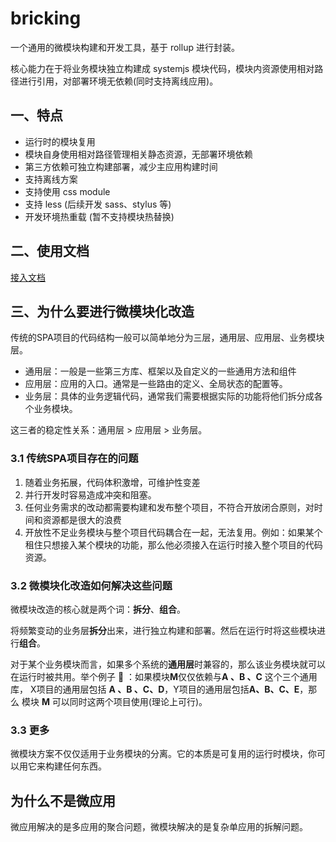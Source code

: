 # bricking

一个通用的微模块构建和开发工具，基于 rollup 进行封装。

核心能力在于将业务模块独立构建成 systemjs 模块代码，模块内资源使用相对路径进行引用，对部署环境无依赖(同时支持离线应用)。

## 一、特点

- 运行时的模块复用
- 模块自身使用相对路径管理相关静态资源，无部署环境依赖
- 第三方依赖可独立构建部署，减少主应用构建时间
- 支持离线方案
- 支持使用 css module
- 支持 less (后续开发 sass、stylus 等)
- 开发环境热重载 (暂不支持模块热替换)

## 二、使用文档

[接入文档](https://confluence.myscrm.cn/pages/viewpage.action?pageId=23664798)

## 三、为什么要进行微模块化改造

传统的SPA项目的代码结构一般可以简单地分为三层，通用层、应用层、业务模块层。

- 通用层：一般是一些第三方库、框架以及自定义的一些通用方法和组件
- 应用层：应用的入口。通常是一些路由的定义、全局状态的配置等。
- 业务层：具体的业务逻辑代码，通常我们需要根据实际的功能将他们拆分成各个业务模块。

这三者的稳定性关系：通用层 > 应用层 > 业务层。

### 3.1 传统SPA项目存在的问题

1. 随着业务拓展，代码体积激增，可维护性变差
2. 并行开发时容易造成冲突和阻塞。
3. 任何业务需求的改动都需要构建和发布整个项目，不符合开放闭合原则，对时间和资源都是很大的浪费
4. 开放性不足业务模块与整个项目代码耦合在一起，无法复用。例如：如果某个租住只想接入某个模块的功能，那么他必须接入在运行时接入整个项目的代码资源。

### 3.2 微模块化改造如何解决这些问题

微模块改造的核心就是两个词：**拆分**、**组合**。

将频繁变动的业务层**拆分**出来，进行独立构建和部署。然后在运行时将这些模块进行**组合**。

对于某个业务模块而言，如果多个系统的**通用层**时兼容的，那么该业务模块就可以在运行时被共用。举个例子 🌰 ：如果模块**M**仅仅依赖与**A 、B 、C** 这个三个通用库， X项目的通用层包括 **A 、B 、C、D**，Y项目的通用层包括**A、B、C、E**，那么 模块 **M** 可以同时这两个项目使用(理论上可行)。

### 3.3 更多

微模块方案不仅仅适用于业务模块的分离。它的本质是可复用的运行时模块，你可以用它来构建任何东西。

## 为什么不是微应用

微应用解决的是多应用的聚合问题，微模块解决的是复杂单应用的拆解问题。

